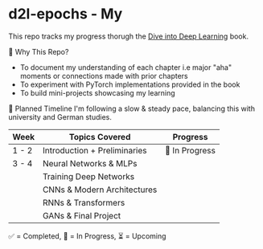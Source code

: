 # d2l-epochs - My 
This repo tracks my progress thorugh the [Dive into Deep Learning](https://d2l.ai/index.html) book. 

📌 Why This Repo?
  - To document my understanding of each chapter i.e major "aha" moments or connections made with prior chapters
  - To experiment with PyTorch implementations provided in the book
  - To build mini-projects showcasing my learning


📅 Planned Timeline
I'm following a slow & steady pace, balancing this with university and German studies.

| Week | Topics Covered | Progress |
|----------|----------|----------|
| 1 - 2   | Introduction + Preliminaries |🔄 In Progress |
| 3 - 4   | Neural Networks & MLPs    | |
|    | Training Deep Networks    | |
|   | CNNs & Modern Architectures   | |
|    | RNNs & Transformers   | |
|   | GANs & Final Project  | |


✅ = Completed, 🔄 = In Progress, ⏳ = Upcoming
